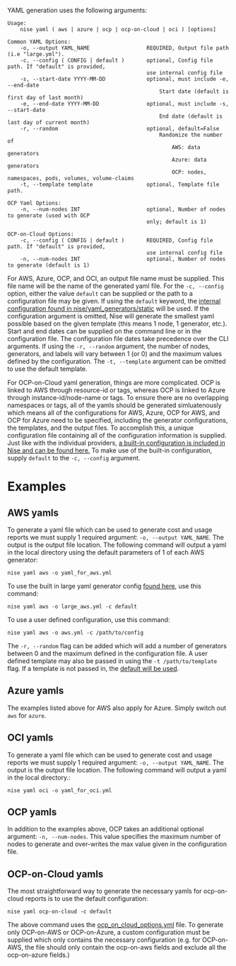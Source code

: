 YAML generation uses the following arguments:

    Usage:
        nise yaml ( aws | azure | ocp | ocp-on-cloud | oci ) [options]

    Common YAML Options:
        -o, --output YAML_NAME                  REQUIRED, Output file path (i.e "large.yml").
        -c, --config ( CONFIG | default )       optional, Config file path. If "default" is provided,
                                                use internal config file
        -s, --start-date YYYY-MM-DD             optional, must include -e, --end-date
                                                    Start date (default is first day of last month)
        -e, --end-date YYYY-MM-DD               optional, must include -s, --start-date
                                                    End date (default is last day of current month)
        -r, --random                            optional, default=False
                                                    Randomize the number of
                                                        AWS: data generators
                                                        Azure: data generators
                                                        OCP: nodes, namespaces, pods, volumes, volume-claims
        -t, --template template                 optional, Template file path.

    OCP Yaml Options:
        -n, --num-nodes INT                     optional, Number of nodes to generate (used with OCP
                                                only; default is 1)

    OCP-on-Cloud Options:
        -c, --config ( CONFIG | default )       REQUIRED, Config file path. If "default" is provided,
                                                use internal config file
        -n, --num-nodes INT                     optional, Number of nodes to generate (default is 1)

For AWS, Azure, OCP, and OCI, an output file name must be supplied. This file name will be the name of the generated yaml file. For the `-c, --config` option, either the value `default` can be supplied or the path to a configuration file may be given. If using the `default` keyword, the [internal configuration found in nise/yaml_generators/static](../nise/yaml_generators/static) will be used. If the configuration argument is omitted, Nise will generate the smallest yaml possible based on the given template (this means 1 node, 1 generator, etc.). Start and end dates can be supplied on the command line or in the configuration file. The configuration file dates take precedence over the CLI arguments. If using the `-r, --random` argument, the number of nodes, generators, and labels will vary between 1 (or 0) and the maximum values defined by the configuration. The `-t, --template` argument can be omitted to use the default template.

For OCP-on-Cloud yaml generation, things are more complicated. OCP is linked to AWS through resource-id or tags, whereas OCP is linked to Azure through instance-id/node-name or tags. To ensure there are no overlapping namespaces or tags, all of the yamls should be generated simluatenously which means all of the configurations for AWS, Azure, OCP for AWS, and OCP for Azure need to be specified, including the generator configurations, the templates, and the output files. To accomplish this, a unique configuration file containing all of the configuration information is supplied. Just like with the individual providers, [a built-in configuration is included in Nise and can be found here.]() To make use of the built-in configuration, supply `default` to the `-c, --config` argument.

# Examples

## AWS yamls

To generate a yaml file which can be used to generate cost and usage reports we must supply 1 required argument: `-o, --output YAML_NAME`. The output is the output file location. The following command will output a yaml in the local directory using the default parameters of 1 of each AWS generator:

    nise yaml aws -o yaml_for_aws.yml

To use the built in large yaml generator config [found here](../nise/yaml_generators/static/aws_generator_config.yml), use this command:

    nise yaml aws -o large_aws.yml -c default

To use a user defined configuration, use this command:

    nise yaml aws -o aws.yml -c /path/to/config

The `-r, --random` flag can be added which will add a number of generators between 0 and the maximum defined in the configuration file. A user defined template may also be passed in using the `-t /path/to/template` flag. If a template is not passed in, the [default will be used](../nise/yaml_generators/static/aws_static_data.yml.j2).

## Azure yamls

The examples listed above for AWS also apply for Azure. Simply switch out `aws` for `azure`.

## OCI yamls

To generate a yaml file which can be used to generate cost and usage reports we must supply 1 required argument: `-o, --output YAML_NAME`. The output is the output file location. The following command will output a yaml in the local directory.:

    nise yaml oci -o yaml_for_oci.yml

## OCP yamls

In addition to the examples above, OCP takes an additional optional argument: `-n, --num-nodes`. This value specifies the maximum number of nodes to generate and over-writes the max value given in the configuration file.

## OCP-on-Cloud yamls

The most straightforward way to generate the necessary yamls for ocp-on-cloud reports is to use the default configuration:

    nise yaml ocp-on-cloud -c default

The above command uses the [ocp_on_cloud_options.yml](../nise/yaml_generators/static/ocp_on_cloud_options.yml) file. To generate only OCP-on-AWS or OCP-on-Azure, a custom configuration must be supplied which only contains the necessary configuration (e.g. for OCP-on-AWS, the file should only contain the ocp-on-aws fields and exclude all the ocp-on-azure fields.)
